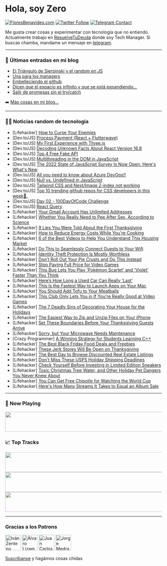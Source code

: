 # Hola, soy Zero

[![FloresBenavides.com](https://img.shields.io/website?down_message=oops&label=MiBlog&style=for-the-badge&up_message=online&url=https%3A%2F%2Ffloresbenavides.com)](https://floresbenavides.com) [![Twitter Follow](https://img.shields.io/twitter/follow/ZeroDragon?color=%231DA1F2&label=Follow&logo=twitter&logoColor=ffffff&style=for-the-badge)](https://twitter.com/zerodragon) [![Telegram Contact](https://img.shields.io/badge/escr%C3%ADbeme-ZeroDragon-%2326A5E4?style=for-the-badge&logo=telegram)](https://t.me/zerodragon)

Me gusta crear cosas y experimentar con tecnología que no entiendo.
Actualmente trabajo en [ResuelveTuDeuda](http://github.com/resuelve) donde soy Tech Manager.
Si buscas chamba, mandame un mensaje en [telegram](https://t.me/zerodragon).

---

### 📕 Últimas entradas en mi blog
<!-- BLOG-POST-LIST:START -->
- [El Triángulo de Sierpinski y el random en JS](https://floresbenavides.com/el-triangulo-de-sierpinski-y-el-random-en-js/)
- [Una para los managers](https://floresbenavides.com/una-para-los-managers/)
- [Embelleciendo el github](https://floresbenavides.com/embelleciendo-el-github/)
- [Dicen que el espacio es infinito y que se está expandiendo…](https://floresbenavides.com/dicen-que-el-espacio-es-infinito-y-que-se-esta-expandiendo/)
- [Salir de promesas sin el try/catch](https://floresbenavides.com/salir-de-promesas-sin-el-try-catch/)
<!-- BLOG-POST-LIST:END -->

➡️ [Más cosas en mi blog...](https://floresbenavides.com)

---

### 👨‍💻 Noticias random de tecnología
<!-- TECH-POSTS:START -->
- [Lifehacker] [How to Curse Your Enemies](https://lifehacker.com/how-to-curse-your-enemies-1849791469)
- [Dev.to/JS] [Process Payment &lpar;React + Flutterwave&rpar;](https://dev.to/drsimplegraffiti/process-payment-react-flutterwave-1f1)
- [Dev.to/JS] [My First Experience with Three.js](https://dev.to/kirillinoz/my-first-experience-with-threejs-15d8)
- [Dev.to/JS] [Decoding Unknown Facts About React Version 16.8](https://dev.to/surinder_rawat/decoding-unknown-facts-about-react-version-168-15nk)
- [Dev.to/JS] [Top 4 Free Fake API](https://dev.to/shreyvijayvargiya/top-4-free-fake-api-21mc)
- [Dev.to/JS] [Multithreading in the DOM in JavaScript](https://dev.to/one-beyond/multithreading-in-the-dom-in-javascript-48mg)
- [Dev.to/JS] [The 2022 State of JavaScript Survey Is Now Open. Here&#39;s What&#39;s New](https://dev.to/sachagreif/take-the-2022-state-of-javascript-survey-5ap6)
- [Dev.to/JS] [All you need to know about Azure DevOps!!](https://dev.to/postwell45/all-you-need-to-know-about-azure-devops-4kl2)
- [Dev.to/JS] [Null vs. Undefined in JavaScript](https://dev.to/syncfusion/null-vs-undefined-in-javascript-3fj)
- [Dev.to/JS] [Tailwind CSS and Next/Image Z-index not working](https://dev.to/ekremgunden/tailwind-css-and-nextimage-z-index-not-working-1p07)
- [Dev.to/JS] [Top 10 trending github repos for CSS developers in this week👀.](https://dev.to/ksengine/top-10-trending-github-repos-for-css-developers-in-this-week-5bh3)
- [Dev.to/JS] [Day 02 - 100DayOfCode Challenge](https://dev.to/highnitin/day-02-100dayofcode-challenge-1h0f)
- [Dev.to/JS] [React Query](https://dev.to/ifeanyichima/react-query-ain)
- [Lifehacker] [Your Gmail Account Has Unlimited Addresses](https://lifehacker.com/your-gmail-account-has-unlimited-addresses-1849809691)
- [Lifehacker] [Whether You Really Need to Pee After Sex, According to Science](https://lifehacker.com/whether-you-really-need-to-pee-after-sex-according-to-1849809823)
- [Lifehacker] [9 Lies You Were Told About the First Thanksgiving](https://lifehacker.com/9-lies-we-were-told-about-the-first-thanksgiving-1849808182)
- [Lifehacker] [How to Reduce Energy Costs While You&#39;re Cooking](https://lifehacker.com/how-to-reduce-energy-costs-while-youre-cooking-1849809431)
- [Lifehacker] [6 of the Best Videos to Help You Understand This Housing Market](https://lifehacker.com/6-of-the-best-videos-to-help-you-understand-this-housin-1849808743)
- [Lifehacker] [Do This to Seamlessly Connect Guests to Your Wifi](https://lifehacker.com/do-this-to-seamlessly-connect-guests-to-your-wifi-1849808406)
- [Lifehacker] [Identity Theft Protection Is Mostly Worthless](https://lifehacker.com/identity-theft-protection-is-mostly-bullshit-1849808486)
- [Lifehacker] [Don’t Roll Out Your Pie Crusts and Do This Instead](https://lifehacker.com/don-t-roll-out-your-pie-crusts-and-do-this-instead-1849808624)
- [Lifehacker] [Stop Paying Full Price for Video Games](https://lifehacker.com/stop-paying-full-price-for-video-games-1849808186)
- [Lifehacker] [This Bug Lets You Play &#39;Pokémon Scarlet&#39; and &#39;Violet&#39; Faster Than You Think](https://lifehacker.com/this-bug-lets-you-play-pokemon-scarlet-and-violet-faste-1849807956)
- [Lifehacker] [Here’s How Long a Used Car Can Really ‘Last’](https://lifehacker.com/here-s-how-long-a-used-car-can-really-last-1849808094)
- [Lifehacker] [This Is the Fastest Way to Launch Apps on Your Mac](https://lifehacker.com/this-is-the-fastest-way-to-launch-apps-on-your-mac-1849807414)
- [Lifehacker] [You Should Add Tofu to Your Meatballs](https://lifehacker.com/you-should-add-tofu-to-your-meatballs-1849803334)
- [Lifehacker] [This Club Only Lets You in If You&#39;re Really Good at Video Games](https://lifehacker.com/this-club-only-lets-you-in-if-youre-really-good-at-vide-1849803085)
- [Lifehacker] [The 7 Deadly Sins of Decorating Your House for the Holidays](https://lifehacker.com/the-7-deadly-sins-of-decorating-your-house-for-the-holi-1849803224)
- [Lifehacker] [The Easiest Way to Zip and Unzip Files on Your iPhone](https://lifehacker.com/the-easiest-way-to-zip-and-unzip-files-on-your-iphone-1849800176)
- [Lifehacker] [Set These Boundaries Before Your Thanksgiving Guests Arrive](https://lifehacker.com/set-these-boundaries-before-your-thanksgiving-guests-ar-1849803471)
- [Lifehacker] [Sorry, but Your Microwave Needs Maintenance](https://lifehacker.com/sorry-but-your-microwave-needs-maintenance-1849803456)
- [Crazy Programmer] [A Winning Strategy for Students Learning C++](https://www.thecrazyprogrammer.com/2022/11/a-winning-strategy-for-students-learning-c.html)
- [Lifehacker] [The Best Black Friday Food Deals and Freebies](https://lifehacker.com/the-best-black-friday-food-deals-and-freebies-1849803447)
- [Lifehacker] [These Jerk Stores Will Be Open on Thanksgiving](https://lifehacker.com/these-jerk-stores-will-be-open-on-thanksgiving-1849803608)
- [Lifehacker] [The Best Day to Browse Discounted Real Estate Listings](https://lifehacker.com/the-best-day-to-browse-discounted-real-estate-listings-1849803576)
- [Lifehacker] [Don&#39;t Miss These USPS Holiday Shipping Deadlines](https://lifehacker.com/dont-miss-these-usps-holiday-shipping-deadlines-1849803569)
- [Lifehacker] [Check Yourself Before Investing in Limited Edition Sneakers](https://lifehacker.com/check-yourself-before-investing-in-limited-edition-snea-1849803026)
- [Lifehacker] [Toxic Christmas Tree Water, and Other Holiday Pet Dangers You Never Knew About](https://lifehacker.com/toxic-christmas-tree-water-and-other-holiday-pet-dange-1849802189)
- [Lifehacker] [You Can Get Free Chipotle for Watching the World Cup](https://lifehacker.com/you-can-get-free-chipotle-for-watching-the-world-cup-1849786155)
- [Lifehacker] [Here&#39;s How Many Streams It Takes to Equal an Album Sale](https://lifehacker.com/heres-how-many-streams-it-takes-to-equal-an-album-sale-1849801652)<!-- TECH-POSTS:END -->

---

### 🎵 Now Playing
<a href="https://spotify-now-playing-dun.vercel.app/now-playing?open"><img src="https://spotify-now-playing-dun.vercel.app/now-playing" width="540" height="64"></a>

### 📈 Top Tracks
<a href="https://spotify-now-playing-dun.vercel.app/top-tracks?i=1&open"><img src="https://spotify-now-playing-dun.vercel.app/top-tracks?i=1" width="540" height="64"></a>
<a href="https://spotify-now-playing-dun.vercel.app/top-tracks?i=2&open"><img src="https://spotify-now-playing-dun.vercel.app/top-tracks?i=2" width="540" height="64"></a>
<a href="https://spotify-now-playing-dun.vercel.app/top-tracks?i=3&open"><img src="https://spotify-now-playing-dun.vercel.app/top-tracks?i=3" width="540" height="64"></a>

---

### Gracias a los Patrons
[<img src="https://avatars.githubusercontent.com/u/243380?v=4" alt="Iván Zenteno" width="50px">](https://github.com/k001) [<img src="https://avatars.githubusercontent.com/u/19955639?v=4" alt="Álvaro Lizama" width="50px">](https://github.com/alvarolizama) [<img src="https://avatars.githubusercontent.com/u/2718753?v=4" alt="Juan Carlos Ruiz" width="50px">](https://github.com/JuanCrg90) [<img src="https://avatars.githubusercontent.com/u/37025?v=4" alt="Jorge Medrano" width="50px">](https://github.com/h1pp1e) 

[Suscríbanse](https://www.patreon.com/zerodragon) y hagámos cosas chidas
